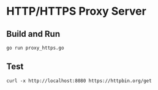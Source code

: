 # HTTP/HTTPS Proxy Server

## Build and Run

```shell
go run proxy_https.go
```

## Test

```shell
curl -x http://localhost:8080 https://httpbin.org/get
```